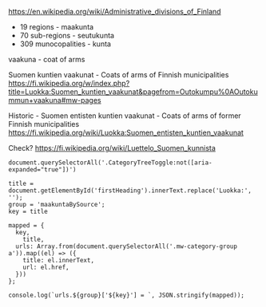 https://en.wikipedia.org/wiki/Administrative_divisions_of_Finland

- 19 regions - maakunta
- 70 sub-regions - seutukunta
- 309 munocopalities - kunta

vaakuna - coat of arms

Suomen kuntien vaakunat - Coats of arms of Finnish municipalities
https://fi.wikipedia.org/w/index.php?title=Luokka:Suomen_kuntien_vaakunat&pagefrom=Outokumpu%0AOutokummun+vaakuna#mw-pages


Historic - Suomen entisten kuntien vaakunat - Coats of arms of former Finnish municipalities
https://fi.wikipedia.org/wiki/Luokka:Suomen_entisten_kuntien_vaakunat

Check?
https://fi.wikipedia.org/wiki/Luettelo_Suomen_kunnista

```
document.querySelectorAll('.CategoryTreeToggle:not([aria-expanded="true"])')

title = document.getElementById('firstHeading').innerText.replace('Luokka:', '');
group = 'maakuntaBySource';
key = title

mapped = {
  key,
	title,
  urls: Array.from(document.querySelectorAll('.mw-category-group a')).map((el) => ({
    title: el.innerText,
    url: el.href,
  }))
};

console.log(`urls.${group}['${key}'] = `, JSON.stringify(mapped));
```
